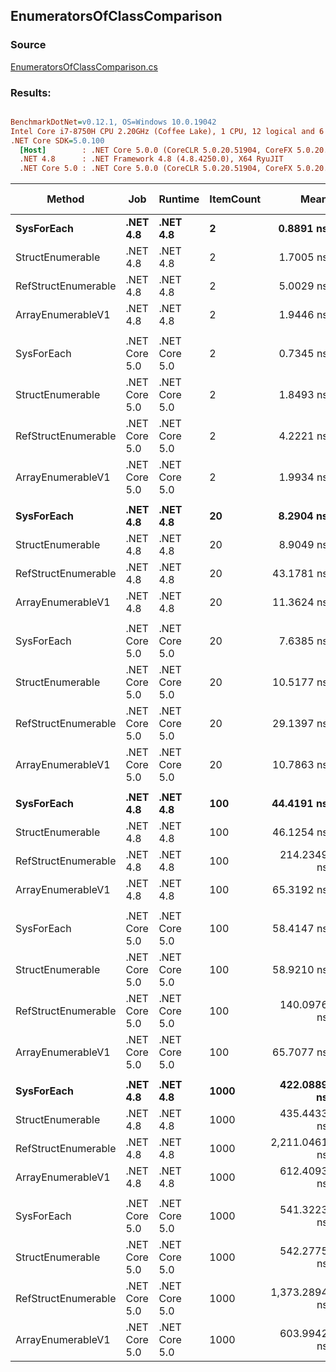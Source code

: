 ﻿## EnumeratorsOfClassComparison

### Source
[EnumeratorsOfClassComparison.cs](../../src/StructLinq.Benchmark/EnumeratorsOfClassComparison.cs)

### Results:
``` ini

BenchmarkDotNet=v0.12.1, OS=Windows 10.0.19042
Intel Core i7-8750H CPU 2.20GHz (Coffee Lake), 1 CPU, 12 logical and 6 physical cores
.NET Core SDK=5.0.100
  [Host]        : .NET Core 5.0.0 (CoreCLR 5.0.20.51904, CoreFX 5.0.20.51904), X64 RyuJIT
  .NET 4.8      : .NET Framework 4.8 (4.8.4250.0), X64 RyuJIT
  .NET Core 5.0 : .NET Core 5.0.0 (CoreCLR 5.0.20.51904, CoreFX 5.0.20.51904), X64 RyuJIT


```
|              Method |           Job |       Runtime | ItemCount |          Mean |      Error |     StdDev | Ratio | RatioSD | Code Size | Gen 0 | Gen 1 | Gen 2 | Allocated |
|-------------------- |-------------- |-------------- |---------- |--------------:|-----------:|-----------:|------:|--------:|----------:|------:|------:|------:|----------:|
|          **SysForEach** |      **.NET 4.8** |      **.NET 4.8** |         **2** |     **0.8891 ns** |  **0.0126 ns** |  **0.0117 ns** |  **1.00** |    **0.00** |      **37 B** |     **-** |     **-** |     **-** |         **-** |
|    StructEnumerable |      .NET 4.8 |      .NET 4.8 |         2 |     1.7005 ns |  0.0324 ns |  0.0303 ns |  1.91 |    0.05 |      73 B |     - |     - |     - |         - |
| RefStructEnumerable |      .NET 4.8 |      .NET 4.8 |         2 |     5.0029 ns |  0.0245 ns |  0.0205 ns |  5.64 |    0.06 |      87 B |     - |     - |     - |         - |
|   ArrayEnumerableV1 |      .NET 4.8 |      .NET 4.8 |         2 |     1.9446 ns |  0.0270 ns |  0.0253 ns |  2.19 |    0.04 |      63 B |     - |     - |     - |         - |
|                     |               |               |           |               |            |            |       |         |           |       |       |       |           |
|          SysForEach | .NET Core 5.0 | .NET Core 5.0 |         2 |     0.7345 ns |  0.0182 ns |  0.0170 ns |  1.00 |    0.00 |      37 B |     - |     - |     - |         - |
|    StructEnumerable | .NET Core 5.0 | .NET Core 5.0 |         2 |     1.8493 ns |  0.0338 ns |  0.0316 ns |  2.52 |    0.07 |      73 B |     - |     - |     - |         - |
| RefStructEnumerable | .NET Core 5.0 | .NET Core 5.0 |         2 |     4.2221 ns |  0.0380 ns |  0.0355 ns |  5.75 |    0.16 |      77 B |     - |     - |     - |         - |
|   ArrayEnumerableV1 | .NET Core 5.0 | .NET Core 5.0 |         2 |     1.9934 ns |  0.0109 ns |  0.0091 ns |  2.71 |    0.07 |      63 B |     - |     - |     - |         - |
|                     |               |               |           |               |            |            |       |         |           |       |       |       |           |
|          **SysForEach** |      **.NET 4.8** |      **.NET 4.8** |        **20** |     **8.2904 ns** |  **0.0759 ns** |  **0.0672 ns** |  **1.00** |    **0.00** |      **37 B** |     **-** |     **-** |     **-** |         **-** |
|    StructEnumerable |      .NET 4.8 |      .NET 4.8 |        20 |     8.9049 ns |  0.0690 ns |  0.0612 ns |  1.07 |    0.01 |      73 B |     - |     - |     - |         - |
| RefStructEnumerable |      .NET 4.8 |      .NET 4.8 |        20 |    43.1781 ns |  0.4346 ns |  0.4066 ns |  5.21 |    0.07 |      87 B |     - |     - |     - |         - |
|   ArrayEnumerableV1 |      .NET 4.8 |      .NET 4.8 |        20 |    11.3624 ns |  0.0931 ns |  0.0871 ns |  1.37 |    0.01 |      63 B |     - |     - |     - |         - |
|                     |               |               |           |               |            |            |       |         |           |       |       |       |           |
|          SysForEach | .NET Core 5.0 | .NET Core 5.0 |        20 |     7.6385 ns |  0.0945 ns |  0.0884 ns |  1.00 |    0.00 |      37 B |     - |     - |     - |         - |
|    StructEnumerable | .NET Core 5.0 | .NET Core 5.0 |        20 |    10.5177 ns |  0.0583 ns |  0.0517 ns |  1.38 |    0.02 |      73 B |     - |     - |     - |         - |
| RefStructEnumerable | .NET Core 5.0 | .NET Core 5.0 |        20 |    29.1397 ns |  0.2558 ns |  0.2268 ns |  3.81 |    0.05 |      77 B |     - |     - |     - |         - |
|   ArrayEnumerableV1 | .NET Core 5.0 | .NET Core 5.0 |        20 |    10.7863 ns |  0.1074 ns |  0.0952 ns |  1.41 |    0.02 |      63 B |     - |     - |     - |         - |
|                     |               |               |           |               |            |            |       |         |           |       |       |       |           |
|          **SysForEach** |      **.NET 4.8** |      **.NET 4.8** |       **100** |    **44.4191 ns** |  **0.4729 ns** |  **0.4424 ns** |  **1.00** |    **0.00** |      **37 B** |     **-** |     **-** |     **-** |         **-** |
|    StructEnumerable |      .NET 4.8 |      .NET 4.8 |       100 |    46.1254 ns |  0.1831 ns |  0.1713 ns |  1.04 |    0.01 |      73 B |     - |     - |     - |         - |
| RefStructEnumerable |      .NET 4.8 |      .NET 4.8 |       100 |   214.2349 ns |  1.1711 ns |  1.0381 ns |  4.83 |    0.07 |      87 B |     - |     - |     - |         - |
|   ArrayEnumerableV1 |      .NET 4.8 |      .NET 4.8 |       100 |    65.3192 ns |  0.3765 ns |  0.3522 ns |  1.47 |    0.01 |      63 B |     - |     - |     - |         - |
|                     |               |               |           |               |            |            |       |         |           |       |       |       |           |
|          SysForEach | .NET Core 5.0 | .NET Core 5.0 |       100 |    58.4147 ns |  0.4693 ns |  0.4160 ns |  1.00 |    0.00 |      37 B |     - |     - |     - |         - |
|    StructEnumerable | .NET Core 5.0 | .NET Core 5.0 |       100 |    58.9210 ns |  0.3907 ns |  0.3654 ns |  1.01 |    0.01 |      73 B |     - |     - |     - |         - |
| RefStructEnumerable | .NET Core 5.0 | .NET Core 5.0 |       100 |   140.0976 ns |  0.8180 ns |  0.7252 ns |  2.40 |    0.02 |      77 B |     - |     - |     - |         - |
|   ArrayEnumerableV1 | .NET Core 5.0 | .NET Core 5.0 |       100 |    65.7077 ns |  0.5277 ns |  0.4936 ns |  1.13 |    0.01 |      63 B |     - |     - |     - |         - |
|                     |               |               |           |               |            |            |       |         |           |       |       |       |           |
|          **SysForEach** |      **.NET 4.8** |      **.NET 4.8** |      **1000** |   **422.0889 ns** |  **6.0149 ns** |  **5.6263 ns** |  **1.00** |    **0.00** |      **37 B** |     **-** |     **-** |     **-** |         **-** |
|    StructEnumerable |      .NET 4.8 |      .NET 4.8 |      1000 |   435.4433 ns |  7.3475 ns |  6.8728 ns |  1.03 |    0.02 |      73 B |     - |     - |     - |         - |
| RefStructEnumerable |      .NET 4.8 |      .NET 4.8 |      1000 | 2,211.0461 ns | 38.4301 ns | 32.0909 ns |  5.25 |    0.12 |      87 B |     - |     - |     - |         - |
|   ArrayEnumerableV1 |      .NET 4.8 |      .NET 4.8 |      1000 |   612.4093 ns |  2.3588 ns |  2.2065 ns |  1.45 |    0.02 |      63 B |     - |     - |     - |         - |
|                     |               |               |           |               |            |            |       |         |           |       |       |       |           |
|          SysForEach | .NET Core 5.0 | .NET Core 5.0 |      1000 |   541.3223 ns |  3.2808 ns |  3.0688 ns |  1.00 |    0.00 |      37 B |     - |     - |     - |         - |
|    StructEnumerable | .NET Core 5.0 | .NET Core 5.0 |      1000 |   542.2775 ns |  4.1721 ns |  3.9026 ns |  1.00 |    0.01 |      73 B |     - |     - |     - |         - |
| RefStructEnumerable | .NET Core 5.0 | .NET Core 5.0 |      1000 | 1,373.2894 ns | 20.0412 ns | 18.7465 ns |  2.54 |    0.05 |      77 B |     - |     - |     - |         - |
|   ArrayEnumerableV1 | .NET Core 5.0 | .NET Core 5.0 |      1000 |   603.9942 ns | 10.7628 ns | 16.1093 ns |  1.13 |    0.03 |      63 B |     - |     - |     - |         - |

